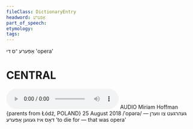 ```yaml
---
fileClass: DictionaryEntry
headword: אָפּערע
part_of_speech: 
etymology: 
tags: 
---
```

אָפּערע
־ס
די
'opera'

CENTRAL
========

<audio controls src="https://ia801508.us.archive.org/11/items/MiriamHoffman/Miriam%20Hoffman%2025%20August%202018%20-%20geharget%20tsu%20vern%20-%20dos%20iz%20geven%20opere.mp3"></audio>
AUDIO Miriam Hoffman {parents from Łódź, POLAND} 25 August 2018
/ˈopərə/
געהרגעט צו ווערן — דאָס איז געווען אָפּערע 'to die for — that was opera'
